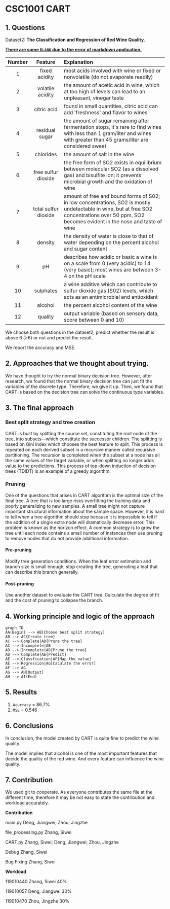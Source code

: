 # CSC1001 CART

## 1. Questions
Dataset2: **The Classification and Regression of Red Wine Quality**.

<u>**There are some `BLANK` due to the error of markdown application.**</u>

Number | Feature | Explanation 
:-: | :-: | :-- 
1 | fixed acidity | most acids involved with wine or fixed or nonvolatile (do not evaporate readily)
2 | volatile acidity | the amount of acetic acid in wine, which at too high of levels can lead to an unpleasant, vinegar taste
3 | citric acid | found in small quantities, citric acid can add 'freshness' and flavor to wines
4 | residual sugar | the amount of sugar remaining after fermentation stops, it's rare to find wines with less than 1 gram/liter and wines with greater than 45 grams/liter are considered sweet
5 | chlorides | the amount of salt in the wine
6 | free sulfur dioxide | the free form of SO2 exists in equilibrium between molecular SO2 (as a dissolved gas) and bisulfite ion; it prevents microbial growth and the oxidation of wine
7 | total sulfur dioxide | amount of free and bound forms of S02; in low concentrations, SO2 is mostly undetectable in wine, but at free SO2 concentrations over 50 ppm, SO2 becomes evident in the nose and taste of wine
8 | density | the density of water is close to that of water depending on the percent alcohol and sugar content
9 | pH | describes how acidic or basic a wine is on a scale from 0 (very acidic) to 14 (very basic); most wines are between 3-4 on the pH scale
10 | sulphates | a wine additive which can contribute to sulfur dioxide gas (S02) levels, which acts as an antimicrobial and antioxidant 
11 | alcohol | the percent alcohol content of the wine
12 | quality | output variable (based on sensory data, score between 0 and 10)

We choose both questions in the dataset2, predict whether the result is above 6 (>6) or not and predict the result.

We report the accuracy and MSE.

## 2. Approaches that we thought about trying.
We have thought to try the normal binary decision tree.
However, after research, we found that the normal binary decision tree can just fit the variables of the discrete type.
Therefore, we give it up.
Then, we found that CART is based on the decision tree can solve the continuous type variables. 

## 3. The final approach

### Best split strategy and tree creation

CART is built by splitting the source set, constituting the root node of the tree, into subsets—which constitute the successor children. The splitting is based on Gini index which chooses the best feature to split. This process is repeated on each derived subset in a recursive manner called recursive partitioning. The recursion is completed when the subset at a node has all the same values of the target variable, or when splitting no longer adds value to the predictions. This process of top-down induction of decision trees (TDIDT) is an example of a greedy algorithm.

### Pruning

One of the questions that arises in CART algorithm is the optimal size of the final tree. A tree that is too large risks overfitting the training data and poorly generalizing to new samples. A small tree might not capture important structural information about the sample space. However, it is hard to tell when a tree algorithm should stop because it is impossible to tell if the addition of a single extra node will dramatically decrease error. This problem is known as the horizon effect. A common strategy is to grow the tree until each node contains a small number of instances then use pruning to remove nodes that do not provide additional information.

#### Pre-pruning

Modify tree generation conditions. When the leaf error estimation and branch size is small enough, stop creating the tree, generating a leaf that can describe this branch generally.

#### Post-pruning

Use another dataset to evaluate the CART tree. Calculate the degree of fit and the cost of pruning to collapse the branch.

## 4. Working principle and logic of the approach

```mermaid
graph TD
AA(Begin) --> AB[Choose best split strategy]
AB --> AC{Create tree}
AC -->|Complete|AD{Prune the tree}
AC -->|Incomplete|AB
AD -->|Incomplete|AD{Prune the tree}
AD -->|Complete|AE{Predict}
AE -->|Classfication|AF[Map the value]
AE -->|Regression|AG[Caculate the error]
AF --> AG
AG --> AH[Output]
AH --> AI(End)
```

## 5. Results

1. `Acurracy` = 86.7%
2. `MSE` = 0.546

## 6. Conclusions

In conclusion, the model created by CART is quite fine to predict the wine quality.

The model implies that alcohol is one of the most important features that decide the quality of the red wine. And every feature can influence the wine quality.

## 7. Contribution

We used git to cooperate. As everyone contributes the same file at the different time, therefore it may be not easy to state the contribution and workload accurately.

**Contribution**

main.py                   Deng, Jiangwei; Zhou, Jingzhe

file_processing.py  Zhang, Siwei

CART.py                   Zhang, Siwei; Deng, Jiangwei; Zhou, Jingzhe

Debug                     Zhang, Siwei

Bug Fixing              Zhang, Siwei

**Workload**

119010440 Zhang, Siwei 40%

119010057 Deng, Jiangwei 30%

119010470 Zhou, Jingzhe 30%